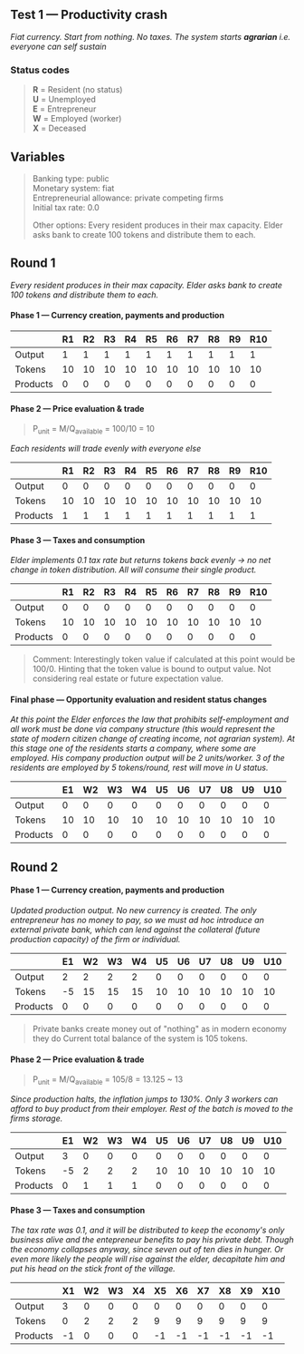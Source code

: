 ## Test 1 — Productivity crash

*Fiat currency. Start from nothing. No taxes. The system starts **agrarian** i.e. everyone can self sustain*

### Status codes

> **R** = Resident (no status)  
> **U** = Unemployed  
> **E** = Entrepreneur  
> **W** = Employed (worker)  
> **X** = Deceased

## Variables

> Banking type: public  
> Monetary system: fiat  
> Entrepreneurial allowance: private competing firms  
> Initial tax rate: 0.0
>
> Other options: Every resident produces in their max capacity. Elder asks bank to create 100 tokens and distribute them to each.

## Round 1

*Every resident produces in their max capacity. Elder asks bank to create 100 tokens and distribute them to each.*

#### Phase 1 — Currency creation, payments and production

|       | R1 | R2 | R3 | R4 | R5 | R6 | R7 | R8 | R9 | R10 |
|-------|----|----|----|----|----|----|----|----|----|-----|
| Output | 1 | 1 | 1 | 1 | 1 | 1 | 1 | 1 | 1 | 1 |
| Tokens | 10 | 10 | 10 | 10 | 10 | 10 | 10 | 10 | 10 | 10 |
| Products | 0 | 0 | 0 | 0 | 0 | 0 | 0 | 0 | 0 | 0 |

#### Phase 2 — Price evaluation & trade

 > P<sub>unit</sub> = M/Q<sub>available</sub> = 100/10 = 10

 *Each residents will trade evenly with everyone else*

|       | R1 | R2 | R3 | R4 | R5 | R6 | R7 | R8 | R9 | R10 |
|-------|----|----|----|----|----|----|----|----|----|-----|
| Output | 0 | 0 | 0 | 0 | 0 | 0 | 0 | 0 | 0 | 0 |
| Tokens | 10 | 10 | 10 | 10 | 10 | 10 | 10 | 10 | 10 | 10 |
| Products | 1 | 1 | 1 | 1 | 1 | 1 | 1 | 1 | 1 | 1 |

#### Phase 3 — Taxes and consumption

*Elder implements 0.1 tax rate but returns tokens back evenly -> no net change in token distribution. All will consume their single product.*

|       | R1 | R2 | R3 | R4 | R5 | R6 | R7 | R8 | R9 | R10 |
|-------|----|----|----|----|----|----|----|----|----|-----|
| Output | 0 | 0 | 0 | 0 | 0 | 0 | 0 | 0 | 0 | 0 |
| Tokens | 10 | 10 | 10 | 10 | 10 | 10 | 10 | 10 | 10 | 10 |
| Products | 0 | 0 | 0 | 0 | 0 | 0 | 0 | 0 | 0 | 0 |

> Comment: Interestingly token value if calculated at this point would be 100/0. Hinting that the token value is bound to output value. Not considering real estate or future expectation value.

#### Final phase — Opportunity evaluation and resident status changes

*At this point the Elder enforces the law that prohibits self-employment and all work must be done via company structure (this would represent the state of modern citizen change of creating income, not agrarian system). At this stage one of the residents starts a company, where some are employed. His company production output will be 2 units/worker. 3 of the residents are employed by 5 tokens/round, rest will move in U status.*

|       | E1 | W2 | W3 | W4 | U5 | U6 | U7 | U8 | U9 | U10 |
|-------|----|----|----|----|----|----|----|----|----|-----|
| Output | 0 | 0 | 0 | 0 | 0 | 0 | 0 | 0 | 0 | 0 |
| Tokens | 10 | 10 | 10 | 10 | 10 | 10 | 10 | 10 | 10 | 10 |
| Products | 0 | 0 | 0 | 0 | 0 | 0 | 0 | 0 | 0 | 0 |


## Round 2

#### Phase 1 — Currency creation, payments and production

*Updated production output. No new currency is created. The only entrepreneur has no money to pay, so we must ad hoc introduce an external private bank, which can lend against the collateral (future production capacity) of the firm or individual.*

|       | E1 | W2 | W3 | W4 | U5 | U6 | U7 | U8 | U9 | U10 |
|-------|----|----|----|----|----|----|----|----|----|-----|
| Output | 2 | 2 | 2 | 2 | 0 | 0 | 0 | 0 | 0 | 0 |
| Tokens | -5 | 15 | 15 | 15 | 10 | 10 | 10 | 10 | 10 | 10 |
| Products | 0 | 0 | 0 | 0 | 0 | 0 | 0 | 0 | 0 | 0 |

> Private banks create money out of "nothing" as in modern economy they do Current total balance of the system is 105 tokens.

#### Phase 2 — Price evaluation & trade

 > P<sub>unit</sub> = M/Q<sub>available</sub> = 105/8 = 13.125 ~ 13

 *Since production halts, the inflation jumps to 130%. Only 3 workers can afford to buy product from their employer. Rest of the batch is moved to the firms storage.*

|       | E1 | W2 | W3 | W4 | U5 | U6 | U7 | U8 | U9 | U10 |
|-------|----|----|----|----|----|----|----|----|----|-----|
| Output | 3 | 0 | 0 | 0 | 0 | 0 | 0 | 0 | 0 | 0 |
| Tokens | -5 | 2 | 2 | 2 | 10 | 10 | 10 | 10 | 10 | 10 |
| Products | 0 | 1 | 1 | 1 | 0 | 0 | 0 | 0 | 0 | 0 |

#### Phase 3 — Taxes and consumption

*The tax rate was 0.1, and it will be distributed to keep the economy's only business alive and the entepreneur benefits to pay his private debt. Though the economy collapses anyway, since seven out of ten dies in hunger. Or even more likely the people will rise against the elder, decapitate him and put his head on the stick front of the village.*

|       | X1 | W2 | W3 | X4 | X5 | X6 | X7 | X8 | X9 | X10 |
|-------|----|----|----|----|----|----|----|----|----|-----|
| Output | 3 | 0 | 0 | 0 | 0 | 0 | 0 | 0 | 0 | 0 |
| Tokens | 0 | 2 | 2 | 2 | 9 | 9 | 9 | 9 | 9 | 9 |
| Products |-1 | 0 | 0 | 0 |-1 |-1 |-1 |-1 |-1 |-1 |